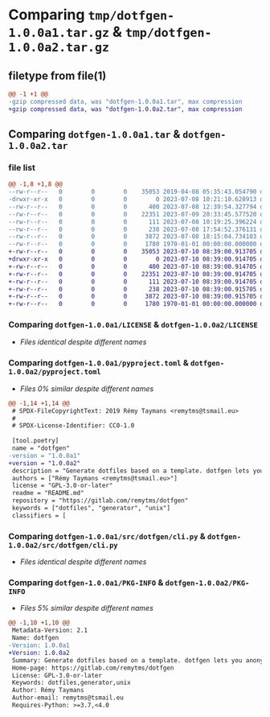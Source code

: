# Comparing `tmp/dotfgen-1.0.0a1.tar.gz` & `tmp/dotfgen-1.0.0a2.tar.gz`

## filetype from file(1)

```diff
@@ -1 +1 @@
-gzip compressed data, was "dotfgen-1.0.0a1.tar", max compression
+gzip compressed data, was "dotfgen-1.0.0a2.tar", max compression
```

## Comparing `dotfgen-1.0.0a1.tar` & `dotfgen-1.0.0a2.tar`

### file list

```diff
@@ -1,8 +1,8 @@
--rw-r--r--   0        0        0    35053 2019-04-08 05:35:43.054790 dotfgen-1.0.0a1/LICENSE
-drwxr-xr-x   0        0        0        0 2023-07-08 10:21:10.628913 dotfgen-1.0.0a1/LICENSES/
--rw-r--r--   0        0        0      400 2023-07-08 12:39:54.327794 dotfgen-1.0.0a1/README.md
--rw-r--r--   0        0        0    22351 2023-07-09 20:33:45.577520 dotfgen-1.0.0a1/pyproject.toml
--rw-r--r--   0        0        0      111 2023-07-08 10:19:25.396224 dotfgen-1.0.0a1/src/dotfgen/__init__.py
--rw-r--r--   0        0        0      238 2023-07-08 17:54:52.376131 dotfgen-1.0.0a1/src/dotfgen/__main__.py
--rw-r--r--   0        0        0     3872 2023-07-08 18:15:04.734103 dotfgen-1.0.0a1/src/dotfgen/cli.py
--rw-r--r--   0        0        0     1780 1970-01-01 00:00:00.000000 dotfgen-1.0.0a1/PKG-INFO
+-rw-r--r--   0        0        0    35053 2023-07-10 08:39:00.913705 dotfgen-1.0.0a2/LICENSE
+drwxr-xr-x   0        0        0        0 2023-07-10 08:39:00.914705 dotfgen-1.0.0a2/LICENSES/
+-rw-r--r--   0        0        0      400 2023-07-10 08:39:00.914705 dotfgen-1.0.0a2/README.md
+-rw-r--r--   0        0        0    22351 2023-07-10 08:39:00.914705 dotfgen-1.0.0a2/pyproject.toml
+-rw-r--r--   0        0        0      111 2023-07-10 08:39:00.914705 dotfgen-1.0.0a2/src/dotfgen/__init__.py
+-rw-r--r--   0        0        0      238 2023-07-10 08:39:00.915705 dotfgen-1.0.0a2/src/dotfgen/__main__.py
+-rw-r--r--   0        0        0     3872 2023-07-10 08:39:00.915705 dotfgen-1.0.0a2/src/dotfgen/cli.py
+-rw-r--r--   0        0        0     1780 1970-01-01 00:00:00.000000 dotfgen-1.0.0a2/PKG-INFO
```

### Comparing `dotfgen-1.0.0a1/LICENSE` & `dotfgen-1.0.0a2/LICENSE`

 * *Files identical despite different names*

### Comparing `dotfgen-1.0.0a1/pyproject.toml` & `dotfgen-1.0.0a2/pyproject.toml`

 * *Files 0% similar despite different names*

```diff
@@ -1,14 +1,14 @@
 # SPDX-FileCopyrightText: 2019 Rémy Taymans <remytms@tsmail.eu>
 #
 # SPDX-License-Identifier: CC0-1.0
 
 [tool.poetry]
 name = "dotfgen"
-version = "1.0.0a1"
+version = "1.0.0a2"
 description = "Generate dotfiles based on a template. dotfgen lets you anonymise your dotfiles."
 authors = ["Rémy Taymans <remytms@tsmail.eu>"]
 license = "GPL-3.0-or-later"
 readme = "README.md"
 repository = "https://gitlab.com/remytms/dotfgen"
 keywords = ["dotfiles", "generator", "unix"]
 classifiers = [
```

### Comparing `dotfgen-1.0.0a1/src/dotfgen/cli.py` & `dotfgen-1.0.0a2/src/dotfgen/cli.py`

 * *Files identical despite different names*

### Comparing `dotfgen-1.0.0a1/PKG-INFO` & `dotfgen-1.0.0a2/PKG-INFO`

 * *Files 5% similar despite different names*

```diff
@@ -1,10 +1,10 @@
 Metadata-Version: 2.1
 Name: dotfgen
-Version: 1.0.0a1
+Version: 1.0.0a2
 Summary: Generate dotfiles based on a template. dotfgen lets you anonymise your dotfiles.
 Home-page: https://gitlab.com/remytms/dotfgen
 License: GPL-3.0-or-later
 Keywords: dotfiles,generator,unix
 Author: Rémy Taymans
 Author-email: remytms@tsmail.eu
 Requires-Python: >=3.7,<4.0
```

